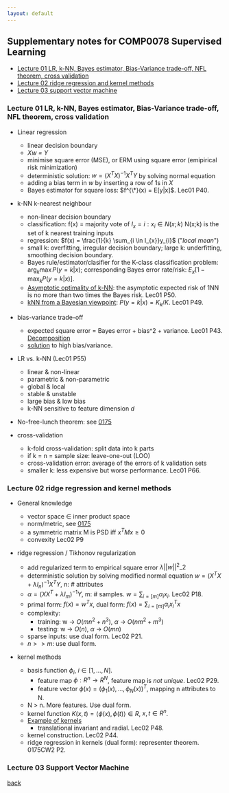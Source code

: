 ```yaml
---
layout: default
---
```

## Supplementary notes for COMP0078 Supervised Learning
- [Lecture 01 LR, k-NN, Bayes estimator, Bias-Variance trade-off, NFL theorem, cross validation](https://github.com/YHJYH/Yuheng-Jia/blob/main/subsec/0078.md#lecture-01-lr-k-nn-bayes-estimator-bias-variance-trade-off-nfl-theorem-cross-validation)
- [Lecture 02 ridge regression and kernel methods](https://github.com/YHJYH/Yuheng-Jia/blob/main/subsec/0078.md#lecture-02-ridge-regression-and-kernel-methods)
- [Lecture 03 support vector machine](https://github.com/YHJYH/Yuheng-Jia/blob/main/subsec/0078.md#lecture-03-support-vector-machine)

### Lecture 01 LR, k-NN, Bayes estimator, Bias-Variance trade-off, NFL theorem, cross validation
- Linear regression
    - linear decision boundary 
    - *Xw = Y*
    - minimise square error (MSE), or ERM using square error (emipirical risk minimization)
    - deterministic solution: $w = (X^{T}X)^{-1}X^{T}Y$ by solving normal equation
    - adding a bias term in *w* by inserting a row of 1s in *X*
    - Bayes estimator for square loss: $f^{\*}(x) = E[y|x]$. Lec01 P40.

- k-NN k-nearest neighbour
    - non-linear decision boundary
    - classification: f(x) = majority vote of $I_{x} = {i: x_{i} \in N(x;k)}$ N(x;k) is the set of k nearest training inputs
    - regression: $f(x) = \frac{1}{k} \sum_{i \in I_{x}}y_{i}$ ("*local mean*")
    - small k: overfitting, irregular decision boundary; large k: underfitting, smoothing decision boundary.
    - Bayes rule/estimator/clasifier for the K-class classification problem: $\arg_{k}\max P(y=k|x)$; corresponding Bayes error rate/risk: $E_{x}[1-\max_{k}P(y=k|x)]$. 
    - [Asymptotic optimality of k-NN](https://www.cs.cmu.edu/~aarti/Class/10701/recitation/knn_asymp.pdf): the asymptotic expected risk of 1NN is no more than two times the Bayes risk. Lec01 P50.
    - [kNN from a Bayesian viewpoint](https://stats.stackexchange.com/a/157509): $P(y=k|x)=K_{k}/K$. Lec01 P49.

- bias-variance trade-off
    - expected square error = Bayes error + bias^2 + variance. Lec01 P43. [Decomposition](https://www.cs.cornell.edu/courses/cs4780/2018fa/lectures/lecturenote12.html)
    - [solution](https://www.cs.cornell.edu/courses/cs4780/2018fa/lectures/lecturenote12.html#:~:text=.-,Regime%201%20(High%20Variance),-In%20the%20first) to high bias/variance.

- LR vs. k-NN (Lec01 P55)
    - linear & non-linear
    - parametric & non-parametric
    - global & local
    - stable & unstable
    - large bias & low bias
    - k-NN sensitive to feature dimension *d*

- No-free-lunch theorem: see [0175](https://github.com/YHJYH/Yuheng-Jia/blob/main/subsec/0175.md)

- cross-validation
    - k-fold cross-validation: split data into k parts
    - if k = n = sample size: leave-one-out (LOO)
    - cross-validation error: average of the errors of k validation sets
    - smaller k: less expensive but worse performance. Lec01 P66.

### Lecture 02 ridge regression and kernel methods
- General knowledge
    - vector space $\in$ inner product space
    - norm/metric, see [0175](https://github.com/YHJYH/Yuheng-Jia/blob/main/subsec/0175.md)
    - a symmetric matrix M is PSD iff $x^{T}Mx \geq 0$
    - convexity Lec02 P9

- ridge regression / Tikhonov regularization
    - add regularized term to empirical square error $\lambda ||w||^{2}\_{2}$ 
    - deterministic solution by solving modified normal equation $w = (X^{T}X + \lambda I_{n})^{-1} X^{T}Y$, n: # attributes
    - $\alpha = (XX^{T} + \lambda I_{m})^{-1}Y$, m: # samples. $w = \sum_{i=[m]} \alpha_{i}x_{i}$. Lec02 P18.
    - primal form: $f(x) = w^{T}x$, dual form: $f(x) = \sum_{i=[m]} \alpha_{i}x_{i}^{T}x$
    - complexity: 
        - training: w -> $O(mn^{2} + n^{3})$, $\alpha$ -> $O(nm^{2}+m^{3})$
        - testing: w -> $O(n)$, $\alpha$ -> $O(mn)$
    - sparse inputs: use dual form. Lec02 P21.
    - $n >> m$: use dual form.

- kernel methods
    - basis function $\phi_{i}$, $i \in [1,...,N]$. 
        - feature map $\phi: R^{n} \rightarrow R^{N}$, feature map is *not unique*. Lec02 P29.
        - feature vector $\phi(x) = (\phi_{1}(x),...,\phi_{N}(x))^{T}$, mapping n attributes to N.
    - N > n. More features. Use dual form.
    - kernel function $K(x,t) = \langle \phi(x), \phi(t) \rangle \in R$, $x, t \in R^{n}$.
    - [Example of kernels](https://www.cs.princeton.edu/~bee/courses/scribe/lec_10_09_2013.pdf)
        - translational invariant and radial. Lec02 P48.
    - kernel construction. Lec02 P44.
    - ridge regression in kernels (dual form): representer theorem. 0175CW2 P2.

### Lecture 03 Support Vector Machine


[back](../)
